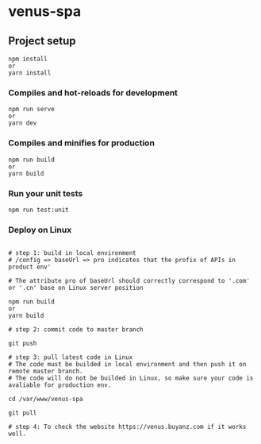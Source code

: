 # venus-spa

## Project setup

```shell
npm install
or
yarn install
```

### Compiles and hot-reloads for development

```shell
npm run serve
or
yarn dev
```

### Compiles and minifies for production

```shell
npm run build
or
yarn build
```

### Run your unit tests

```shell
npm run test:unit
```

### Deploy on Linux

```shell

# step 1: build in local environment
# /config => baseUrl => pro indicates that the profix of APIs in product env'

# The attribute pro of baseUrl should correctly correspond to '.com' or '.cn' base on Linux server position

npm run build
or
yarn build

# step 2: commit code to master branch

git push

# step 3: pull latest code in Linux
# The code must be builded in local environment and then push it on remote master branch.
# The code will do not be builded in Linux, so make sure your code is avaliable for production env.

cd /var/www/venus-spa

git pull

# step 4: To check the website https://venus.buyanz.com if it works well.

```
